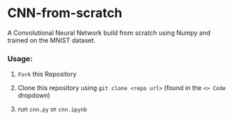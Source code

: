 # CNN-from-scratch

A Convolutional Neural Network build from scratch using Numpy and trained on the MNIST dataset.

### Usage:

1. `Fork` this Repository

2. Clone this repository using `git clone <repo url>` (found in the `<> Code` dropdown)

3. run `cnn.py` or `cnn.ipynb`